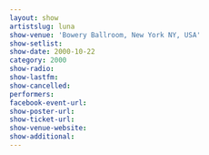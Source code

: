 ```yaml
---
layout: show
artistslug: luna
show-venue: 'Bowery Ballroom, New York NY, USA'
show-setlist: 
show-date: 2000-10-22
category: 2000
show-radio: 
show-lastfm: 
show-cancelled: 
performers: 
facebook-event-url: 
show-poster-url: 
show-ticket-url: 
show-venue-website: 
show-additional: 
---
```



